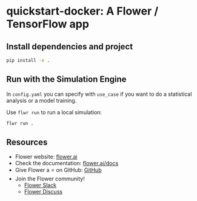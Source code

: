 # quickstart-docker: A Flower / TensorFlow app

## Install dependencies and project

```bash
pip install -e .
```

## Run with the Simulation Engine

In `config.yaml` you can specify with `use_case` if you want to do a statistical analysis or a model training. 

Use `flwr run` to run a local simulation:

```bash
flwr run .
```

## Resources

- Flower website: [flower.ai](https://flower.ai/)
- Check the documentation: [flower.ai/docs](https://flower.ai/docs/)
- Give Flower a ⭐️ on GitHub: [GitHub](https://github.com/adap/flower)
- Join the Flower community!
  - [Flower Slack](https://flower.ai/join-slack/)
  - [Flower Discuss](https://discuss.flower.ai/)
